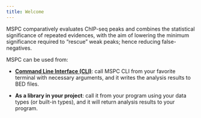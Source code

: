 ```yaml
---
title: Welcome
---
```


MSPC comparatively evaluates ChIP-seq peaks and combines the statistical significance of 
repeated evidences, with the aim of lowering the minimum significance required to “rescue” 
weak peaks; hence reducing false-negatives. 


MSPC can be used from: 

- [**Command Line Interface (CLI)**](cli/about.md): call MSPC CLI from your favorite terminal with necessary 
arguments, and it writes the analysis results to BED files.

- **As a library in your project**: call it from your program using your data types (or 
built-in types), and it will return analysis results to your program. 
